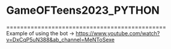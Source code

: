 # GameOFTeens2023_PYTHON
==============================================</br>
Example of using the bot -> https://www.youtube.com/watch?v=DxCqP5uN388&ab_channel=MeNToSexe
